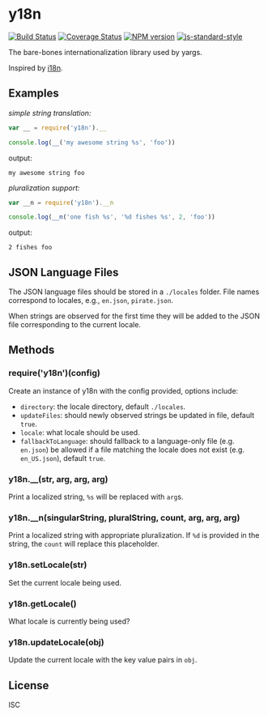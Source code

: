 # y18n[![Build Status][travis-image]][travis-url][![Coverage Status][coveralls-image]][coveralls-url][![NPM version][npm-image]][npm-url][![js-standard-style][standard-image]][standard-url]The bare-bones internationalization library used by yargs.Inspired by [i18n](https://www.npmjs.com/package/i18n).## Examples_simple string translation:_```jsvar __ = require('y18n').__console.log(__('my awesome string %s', 'foo'))```output:`my awesome string foo`_pluralization support:_```jsvar __n = require('y18n').__nconsole.log(__n('one fish %s', '%d fishes %s', 2, 'foo'))```output:`2 fishes foo`## JSON Language FilesThe JSON language files should be stored in a `./locales` folder.File names correspond to locales, e.g., `en.json`, `pirate.json`.When strings are observed for the first time they will beadded to the JSON file corresponding to the current locale.## Methods### require('y18n')(config)Create an instance of y18n with the config provided, options include:* `directory`: the locale directory, default `./locales`.* `updateFiles`: should newly observed strings be updated in file, default `true`.* `locale`: what locale should be used.* `fallbackToLanguage`: should fallback to a language-only file (e.g. `en.json`)  be allowed if a file matching the locale does not exist (e.g. `en_US.json`),  default `true`.### y18n.\_\_(str, arg, arg, arg)Print a localized string, `%s` will be replaced with `arg`s.### y18n.\_\_n(singularString, pluralString, count, arg, arg, arg)Print a localized string with appropriate pluralization. If `%d` is providedin the string, the `count` will replace this placeholder.### y18n.setLocale(str)Set the current locale being used.### y18n.getLocale()What locale is currently being used?### y18n.updateLocale(obj)Update the current locale with the key value pairs in `obj`.## LicenseISC[travis-url]: https://travis-ci.org/yargs/y18n[travis-image]: https://img.shields.io/travis/yargs/y18n.svg[coveralls-url]: https://coveralls.io/github/yargs/y18n[coveralls-image]: https://img.shields.io/coveralls/yargs/y18n.svg[npm-url]: https://npmjs.org/package/y18n[npm-image]: https://img.shields.io/npm/v/y18n.svg[standard-image]: https://img.shields.io/badge/code%20style-standard-brightgreen.svg[standard-url]: https://github.com/feross/standard